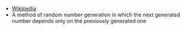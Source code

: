 + [Wikipedia](https://en.wikipedia.org/wiki/Markov_chain)
+ A method of random number generation in which the next generated number depends only on the previously generated one
